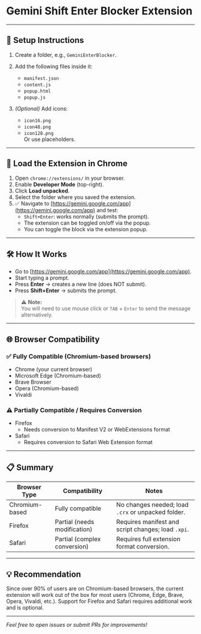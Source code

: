 # Gemini Shift Enter Blocker Extension

---

## 🔧 Setup Instructions

1. Create a folder, e.g., `GeminiEnterBlocker`.

2. Add the following files inside it:
   - `manifest.json`
   - `content.js`
   - `popup.html`
   - `popup.js`

3. *(Optional)* Add icons:
   - `icon16.png`
   - `icon48.png`
   - `icon128.png`  
   Or use placeholders.

---

## 🚀 Load the Extension in Chrome

1. Open `chrome://extensions/` in your browser.
2. Enable **Developer Mode** (top-right).
3. Click **Load unpacked**.
4. Select the folder where you saved the extension.
5. ✅ Navigate to [https://gemini.google.com/app](https://gemini.google.com/app) and test:
   - `Shift+Enter`: works normally (submits the prompt).
   - The extension can be toggled on/off via the popup.
   - You can toggle the block via the extension popup.

---

## 🛠 How It Works

- Go to [https://gemini.google.com/app](https://gemini.google.com/app).
- Start typing a prompt.
- Press **Enter** → creates a new line (does NOT submit).
- Press **Shift+Enter** → submits the prompt.

> ⚠️ **Note:**  
> You will need to use mouse click or `TAB` + `Enter` to send the message alternatively.

---

## 🌐 Browser Compatibility

### ✅ Fully Compatible (Chromium-based browsers)

- Chrome (your current browser)  
- Microsoft Edge (Chromium-based)  
- Brave Browser  
- Opera (Chromium-based)  
- Vivaldi  

### ⚠️ Partially Compatible / Requires Conversion

- Firefox  
  - Needs conversion to Manifest V2 or WebExtensions format  
- Safari  
  - Requires conversion to Safari Web Extension format  

---

## 📋 Summary

| Browser Type       | Compatibility                  | Notes                                            |
|--------------------|-------------------------------|--------------------------------------------------|
| Chromium-based     | Fully compatible               | No changes needed; load `.crx` or unpacked folder. |
| Firefox           | Partial (needs modification)  | Requires manifest and script changes; load `.xpi`. |
| Safari            | Partial (complex conversion)  | Requires full extension format conversion.        |

---

## 💡 Recommendation

Since over 90% of users are on Chromium-based browsers, the current extension will work out of the box for most users (Chrome, Edge, Brave, Opera, Vivaldi, etc.). Support for Firefox and Safari requires additional work and is optional.

---

*Feel free to open issues or submit PRs for improvements!*
